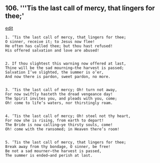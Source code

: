 
## 106.  '''Tis the last call of mercy, that lingers for thee;'
[edit](https://docs.google.com/document/d/1P5p8e2cjHT8_uuj3JKUa7CpdCIoUoaeP/edit?mode=html)



    1. ’Tis the last call of mercy, that lingers for thee;
    O sinner, receive it; to Jesus now flee!
    He often has called thee; but thou hast refused!
    His offered salvation and love are abused!


    2. If thou slightest this warning now offered at last,
    Thine will be the sad mourning—the harvest is passed;
    Salvation I’ve slighted, the summer is o’er,
    And now there is pardon, sweet pardon, no more.


    3. ’Tis the last call of mercy; Oh! turn not away,
    For now swiftly hasteth the dread vengeance day!
    The Spirit invites you, and pleads with you, come;
    Oh! come to life’s waters, nor thirstingly roam.


    4. ’Tis the last call of mercy; Oh! steel not thy heart,
    For now she is rising, from earth to depart!
    The Bride is now calling—ye thirsty souls, come!
    Oh! come with the ransomed; in Heaven there’s room!


    5. ’Tis the last call of mercy, that lingers for thee;
    Break away from thy bondage, O sinner, be free!
    Be not a sad mourner—the harvest is passed,
    The summer is ended—and perish at last.
